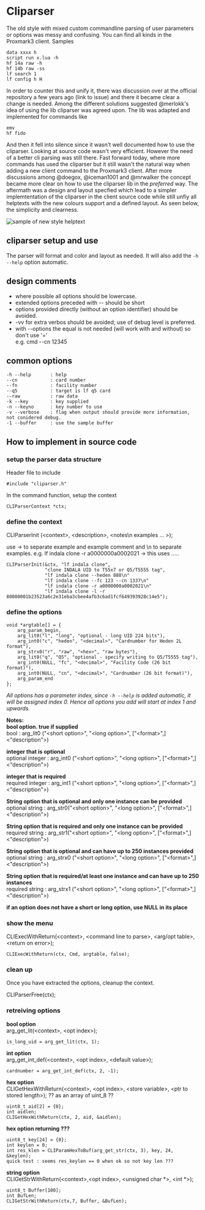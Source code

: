 # Cliparser

The old style with mixed custom commandline parsing of user parameters or options was messy and confusing.  You can find all kinds in the Proxmark3 client.
Samples
```
data xxxx h
script run x.lua -h
hf 14a raw -h
hf 14b raw -ss
lf search 1
lf config h H
```
In order to counter this and unify it,  there was discussion over at the official repository a few years ago (link to issue)  and there it became clear a change is needed. Among the different solutions suggested @merlokk's idea of using the lib cliparser was agreed upon. The lib was adapted and implemented for commands like 
```
emv
hf fido
```
And then it fell into silence since it wasn't well documented how to use the cliparser.  Looking at source code wasn't very efficient.  However the need of a better cli parsing was still there. Fast forward today,  where more commands has used the cliparser but it still wasn't the natural way when adding a new client command to the Proxmark3 client.  After more discussions among @doegox, @iceman1001 and @mrwalker the concept became more clear on how to use the cliparser lib in the _preferred_ way.   The aftermath was a design and layout specfied which lead to a simpler implemtentation of the cliparser in the client source code while still unfiy all helptexts with the new colours support and a defined layout. As seen below, the simplicity and clearness. 

![sample of new style helptext](http://www.icedev.se/proxmark3/helptext.png)



## cliparser setup and use

The parser will format and color and layout as needed.
It will also add the `-h --help` option automatic.

## design comments

* where possible all options should be lowercase.  
* extended options preceded with -- should be short  
* options provided directly (without an option identifier) should be avoided.  
* -vv for extra verbos should be avoided; use of debug level is preferred.  
* with --options the equal is not needed (will work with and without) so don't use '='  
  e.g. cmd --cn 12345



## common options
    -h --help       : help
    --cn            : card number
    --fn            : facility number
    --q5            : target is lf q5 card
    --raw           : raw data
    -k --key        : key supplied
    -n --keyno      : key number to use
    -v --verbose    : flag when output should provide more information, not conidered debug.
    -1 --buffer     : use the sample buffer



## How to implement in source code

### setup the parser data structure
Header file to include

    #include "cliparser.h"

In the command function, setup the context

    CLIParserContext *ctx;


### define the context
CLIParserInit (\<context\>, \<description\>, \<notes\n examples ... \>);

use -> to separate example and example comment and \\n to separate examples.
e.g. lf indala clone -r a0000000a0002021 -> this uses .....

    CLIParserInit(&ctx, "lf indala clone",                          
                  "clone INDALA UID to T55x7 or Q5/T5555 tag",      
                  "lf indala clone --heden 888\n"                   
                  "lf indala clone --fc 123 --cn 1337\n"
                  "lf indala clone -r a0000000a0002021\n"
                  "lf indala clone -l -r 80000001b23523a6c2e31eba3cbee4afb3c6ad1fcf649393928c14e5");

### define the options

    void *argtable[] = {
        arg_param_begin,
        arg_lit0("l", "long", "optional - long UID 224 bits"),                
        arg_int0("c", "heden", "<decimal>", "Cardnumber for Heden 2L format"),  
        arg_strx0("r", "raw", "<hex>", "raw bytes"),                          
        arg_lit0("q", "Q5", "optional - specify writing to Q5/T5555 tag"),
        arg_int0(NULL, "fc", "<decimal>", "Facility Code (26 bit format)"),
        arg_int0(NULL, "cn", "<decimal>", "Cardnumber (26 bit format)"),
        arg_param_end
    };

_All options has a parameter index,  since `-h --help` is added automatic, it will be assigned index 0.
Hence all options you add will start at index 1 and upwards._

**Notes:**  
**bool option.  true if supplied**  
bool : arg_lit0 ("\<short option\>", "\<long option\>", \["\<format\>",\] \<"description"\>)  

**integer that is optional**  
    optional integer : arg_int0 ("\<short option\>", "\<long option\>", \["\<format\>",\] \<"description"\>)

**integer that is required**  
    required integer : arg_int1 ("\<short option\>", "\<long option\>", \["\<format\>",\] \<"description"\>)

**String option that is optional and only one instance can be provided**  
     optional string : arg_str0("\<short option\>", "\<long option\>", \["\<format\>",\] \<"description"\>)

**String option that is required and only one instance can be provided**  
     required string : arg_str1("\<short option\>", "\<long option\>", \["\<format\>",\] \<"description"\>)

**String option that is optional and can have up to 250 instances provided**  
    optional string : arg_strx0 ("\<short option\>", "\<long option\>", \["\<format\>",\] \<"description"\>)

**String option that is required/at least one instance and can have up to 250 instances**  
    required string : arg_strx1 ("\<short option\>", "\<long option\>", \["\<format\>",\] \<"description"\>)

**if an option does not have a short or long option, use NULL in its place**  
        
### show the menu
CLIExecWithReturn(\<context\>, \<command line to parse\>, \<arg/opt table\>, \<return on error\>);

    CLIExecWithReturn(ctx, Cmd, argtable, false);

### clean up
Once you have extracted the options, cleanup the context.

   CLIParserFree(ctx);

### retreiving options
**bool option**  
arg_get_lit(\<context\>, \<opt index\>);

    is_long_uid = arg_get_lit(ctx, 1);

**int option**  
arg_get_int_def(\<context\>, \<opt index\>, \<default value\>);

    cardnumber = arg_get_int_def(ctx, 2, -1);

**hex option**  
CLIGetHexWithReturn(\<context\>, \<opt index\>, \<store variable\>, \<ptr to stored length\>);
    ?? as an array of uint_8 ??
    
    uint8_t aid[2] = {0};
    int aidlen;
    CLIGetHexWithReturn(ctx, 2, aid, &aidlen);

**hex option returning ???**  

    uint8_t key[24] = {0};
    int keylen = 0;
    int res_klen = CLIParamHexToBuf(arg_get_str(ctx, 3), key, 24, &keylen);
    quick test : seems res_keylen == 0 when ok so not key len ??? 

**string option**  
CLIGetStrWithReturn(\<context\>,\<opt index\>, \<unsigned char \*\>, \<int \*\>);

    uint8_t Buffer[100];
    int BufLen;
    CLIGetStrWithReturn(ctx,7, Buffer, &BufLen);

